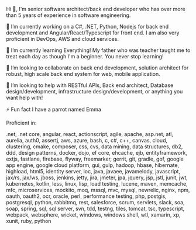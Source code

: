 Hi 👋, I'm senior software architect/back end developer who has over more than 5 years of experience in software engineering.

🔭 I’m currently working on a C#, .NET, Python, Nodejs for back end development and Angular/React/Typescript for front end. I am also very proficient in DevOps, AWS and cloud services.

🌱 I’m currently learning Everything! My father who was teacher taught me to treat each day as though I'm a beginner. You never stop learning!

👯 I’m looking to collaborate on back end development, solution architect for robust, high scale back end system for web, mobile application.

🤝 I’m looking to help with RESTful APIs, Back end architect, Database design/development, infrastructure design/development, or anything you want help with!


⚡ Fun fact I have a parrot named Emma


Proficient in: 

.net, .net core, angular, react, actionscript, agile, apache, asp.net, atl, aurelia, auth0, assertj, aws, azure, bash, c, c#, c++, canvas, cloud, clustering, cmake, composer, css, cvs, data mining, data structures, db2, ddd, design patterns, docker, dojo, ef core, ehcache, ejb, entityframework, extjs, fastlane, firebase, flyway, freemarker, gerrit, git, gradle, gof, google app engine, google cloud platform, gui, gulp, hadoop, hbase, hibernate, highload, html5, identity server, ioc, java, javaee, javamelody, javascript, jax/rs, jax/ws, jboss, jenkins, jetty, jira, jmeter, jpa, jquery, jsp, jstl, junit, jwt, kubernetes, kotlin, less, linux, lisp, load testing, lucene, maven, memcache, mfc, microservices, mockito, moq, mssql, mvc, mysql, newrelic, nginx, npm, oauth, oauth2, ocr, oracle, perl, performance testing, php, postgis, postgresql, python, rabbitmq, rest, salesforce, scrum, servlets, slack, soa, soap, spring, sql, sql server, svn, tdd, testng, tiles, tomcat, tsc, typescript, webpack, websphere, wicket, windows, windows shell, wtl, xamarin, xp, xunit, ruby, python
